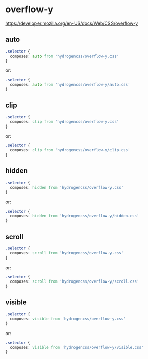 # overflow-y

https://developer.mozilla.org/en-US/docs/Web/CSS/overflow-y

## auto
```css
.selector {
  composes: auto from 'hydrogencss/overflow-y.css'
}
```

or:
```css
.selector {
  composes: auto from 'hydrogencss/overflow-y/auto.css'
}
```

## clip
```css
.selector {
  composes: clip from 'hydrogencss/overflow-y.css'
}
```

or:
```css
.selector {
  composes: clip from 'hydrogencss/overflow-y/clip.css'
}
```

## hidden
```css
.selector {
  composes: hidden from 'hydrogencss/overflow-y.css'
}
```

or:
```css
.selector {
  composes: hidden from 'hydrogencss/overflow-y/hidden.css'
}
```

## scroll
```css
.selector {
  composes: scroll from 'hydrogencss/overflow-y.css'
}
```

or:
```css
.selector {
  composes: scroll from 'hydrogencss/overflow-y/scroll.css'
}
```

## visible
```css
.selector {
  composes: visible from 'hydrogencss/overflow-y.css'
}
```

or:
```css
.selector {
  composes: visible from 'hydrogencss/overflow-y/visible.css'
}
```

